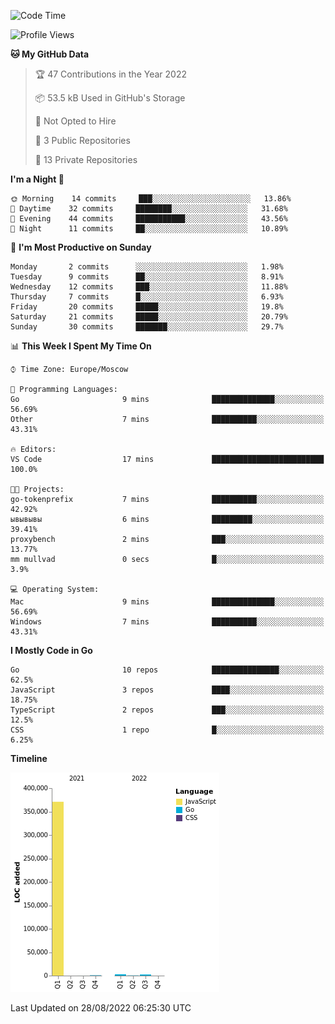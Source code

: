 <!--START_SECTION:waka-->
![Code Time](http://img.shields.io/badge/Code%20Time-401%20hrs%2033%20mins-blue)

![Profile Views](http://img.shields.io/badge/Profile%20Views-12-blue)

**🐱 My GitHub Data** 

> 🏆 47 Contributions in the Year 2022
 > 
> 📦 53.5 kB Used in GitHub's Storage 
 > 
> 🚫 Not Opted to Hire
 > 
> 📜 3 Public Repositories 
 > 
> 🔑 13 Private Repositories  
 > 
**I'm a Night 🦉** 

```text
🌞 Morning    14 commits     ███░░░░░░░░░░░░░░░░░░░░░░   13.86% 
🌆 Daytime    32 commits     ████████░░░░░░░░░░░░░░░░░   31.68% 
🌃 Evening    44 commits     ███████████░░░░░░░░░░░░░░   43.56% 
🌙 Night      11 commits     ██░░░░░░░░░░░░░░░░░░░░░░░   10.89%

```
📅 **I'm Most Productive on Sunday** 

```text
Monday       2 commits      ░░░░░░░░░░░░░░░░░░░░░░░░░   1.98% 
Tuesday      9 commits      ██░░░░░░░░░░░░░░░░░░░░░░░   8.91% 
Wednesday    12 commits     ███░░░░░░░░░░░░░░░░░░░░░░   11.88% 
Thursday     7 commits      █░░░░░░░░░░░░░░░░░░░░░░░░   6.93% 
Friday       20 commits     █████░░░░░░░░░░░░░░░░░░░░   19.8% 
Saturday     21 commits     █████░░░░░░░░░░░░░░░░░░░░   20.79% 
Sunday       30 commits     ███████░░░░░░░░░░░░░░░░░░   29.7%

```


📊 **This Week I Spent My Time On** 

```text
⌚︎ Time Zone: Europe/Moscow

💬 Programming Languages: 
Go                       9 mins              ██████████████░░░░░░░░░░░   56.69% 
Other                    7 mins              ██████████░░░░░░░░░░░░░░░   43.31%

🔥 Editors: 
VS Code                  17 mins             █████████████████████████   100.0%

🐱‍💻 Projects: 
go-tokenprefix           7 mins              ██████████░░░░░░░░░░░░░░░   42.92% 
ывывывы                  6 mins              █████████░░░░░░░░░░░░░░░░   39.41% 
proxybench               2 mins              ███░░░░░░░░░░░░░░░░░░░░░░   13.77% 
mm mullvad               0 secs              █░░░░░░░░░░░░░░░░░░░░░░░░   3.9%

💻 Operating System: 
Mac                      9 mins              ██████████████░░░░░░░░░░░   56.69% 
Windows                  7 mins              ██████████░░░░░░░░░░░░░░░   43.31%

```

**I Mostly Code in Go** 

```text
Go                       10 repos            ███████████████░░░░░░░░░░   62.5% 
JavaScript               3 repos             ████░░░░░░░░░░░░░░░░░░░░░   18.75% 
TypeScript               2 repos             ███░░░░░░░░░░░░░░░░░░░░░░   12.5% 
CSS                      1 repo              █░░░░░░░░░░░░░░░░░░░░░░░░   6.25%

```


**Timeline**

![Chart not found](https://raw.githubusercontent.com/jeezft/jeezft/main/charts/bar_graph.png) 


 Last Updated on 28/08/2022 06:25:30 UTC
<!--END_SECTION:waka-->
